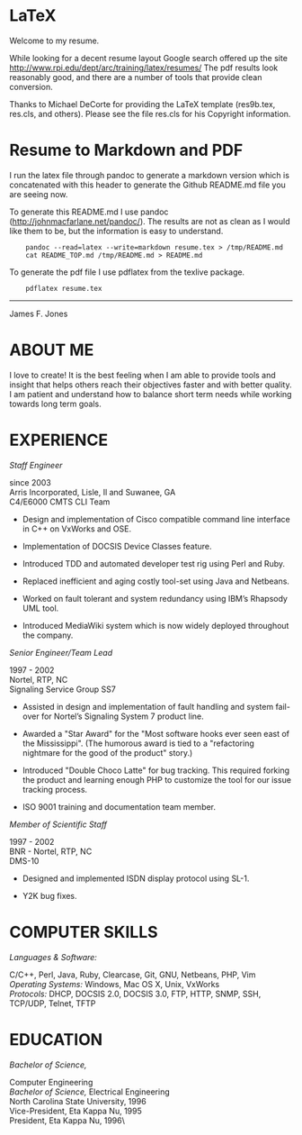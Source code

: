 LaTeX
=====
Welcome to my resume. 

While looking for a decent resume layout Google search offered up the site http://www.rpi.edu/dept/arc/training/latex/resumes/
The pdf results look reasonably good, and there are a number of tools that provide clean conversion.

Thanks to Michael DeCorte for providing the LaTeX template (res9b.tex, res.cls, and others).  Please see the file res.cls for his Copyright information.

Resume to Markdown and PDF
==========================

I run the latex file through pandoc to generate a markdown version which is concatenated with this header to generate the Github README.md file you are seeing now.

To generate this README.md I use pandoc (http://johnmacfarlane.net/pandoc/).  The results are not as clean as I would like them to be, but the information is easy to understand.

```
    pandoc --read=latex --write=markdown resume.tex > /tmp/README.md
    cat README_TOP.md /tmp/README.md > README.md
```

To generate the pdf file I use pdflatex from the texlive package.

```
    pdflatex resume.tex
```

---

James F. Jones

ABOUT ME
========

I love to create! It is the best feeling when I am able to provide tools
and insight that helps others reach their objectives faster and with
better quality. I am patient and understand how to balance short term
needs while working towards long term goals.

EXPERIENCE
==========

*Staff Engineer*

since 2003\
Arris Incorporated, Lisle, Il and Suwanee, GA\
C4/E6000 CMTS CLI Team

-   Design and implementation of Cisco compatible command line interface
    in C++ on VxWorks and OSE.

-   Implementation of DOCSIS Device Classes feature.

-   Introduced TDD and automated developer test rig using Perl and Ruby.

-   Replaced inefficient and aging costly tool-set using Java and
    Netbeans.

-   Worked on fault tolerant and system redundancy using IBM’s Rhapsody
    UML tool.

-   Introduced MediaWiki system which is now widely deployed throughout
    the company.

*Senior Engineer/Team Lead*

1997 - 2002\
Nortel, RTP, NC\
Signaling Service Group SS7

-   Assisted in design and implementation of fault handling and system
    fail-over for Nortel’s Signaling System 7 product line.

-   Awarded a "Star Award" for the "Most software hooks ever seen east
    of the Mississippi". (The humorous award is tied to a "refactoring
    nightmare for the good of the product" story.)

-   Introduced "Double Choco Latte" for bug tracking. This required
    forking the product and learning enough PHP to customize the tool
    for our issue tracking process.

-   ISO 9001 training and documentation team member.

*Member of Scientific Staff*

1997 - 2002\
BNR - Nortel, RTP, NC\
DMS-10

-   Designed and implemented ISDN display protocol using SL-1.

-   Y2K bug fixes.

COMPUTER SKILLS
===============

*Languages & Software:*

C/C++, Perl, Java, Ruby, Clearcase, Git, GNU, Netbeans, PHP, Vim\
*Operating Systems:* Windows, Mac OS X, Unix, VxWorks\
 *Protocols:* DHCP, DOCSIS 2.0, DOCSIS 3.0, FTP, HTTP, SNMP, SSH,
TCP/UDP, Telnet, TFTP

EDUCATION
=========

*Bachelor of Science,*

Computer Engineering\
*Bachelor of Science,* Electrical Engineering\
North Carolina State University, 1996\
Vice-President, Eta Kappa Nu, 1995\
President, Eta Kappa Nu, 1996\

